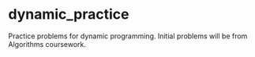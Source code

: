 # dynamic_practice
Practice problems for dynamic programming.
Initial problems will be from Algorithms coursework.


